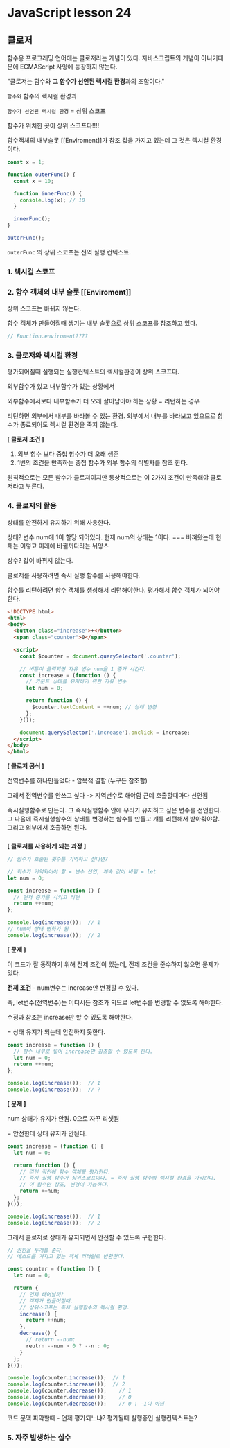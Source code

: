 # JavaScript lesson 24

## 클로저

함수용 프로그래밍 언어에는 클로저라는 개념이 있다. 자바스크립트의 개념이 아니기때문에 ECMAScript 사양에 등장하지 않는다. 

"클로저는 함수와 **그 함수가 선언된 렉시컬 환경**과의 조합이다."

`함수와` 함수의 렉시컬 환경과 

`함수가 선언된 렉시컬 환경` = 상위 스코프

함수가 위치한 곳이 상위 스코프다!!!!

함수객체의 내부슬롯 [[Enviroment]]가 참조 값을 가지고 있는데 그 것은 렉시컬 환경이다.

```js
const x = 1;

function outerFunc() {
  const x = 10;

  function innerFunc() {
    console.log(x); // 10
  }

  innerFunc();
}

outerFunc();
```

`outerFunc` 의 상위 스코프는 전역 실행 컨텍스트.



### 1. 렉시컬 스코프

### 2. 함수 객체의 내부 슬롯 [[Enviroment]]

상위 스코프는 바뀌지 않는다.

함수 객체가 만들어질때 생기는 내부 슬롯으로 상위 스코프를 참조하고 있다.

```js
// Function.enviroment????  
```



### 3. 클로저와 렉시컬 환경

평가되어질때 실행되는 실행컨텍스트의 렉시컬환경이 상위 스코프다.



외부함수가 있고 내부함수가 있는 상황에서

외부함수에서보다 내부함수가 더 오래 살아남아야 하는 상황 = 리턴하는 경우

리턴하면 외부에서 내부를 바라볼 수 있는 환경. 외부에서 내부를 바라보고 있으므로 함수가 종료되어도 렉시컬 환경을 죽지 않는다. 

**[ 클로저 조건 ]**

1. 외부 함수 보다 중첩 함수가 더 오래 생존
2. 1번의 조건을 만족하는 중첩 함수가 외부 함수의 식별자를 참조 한다.

원칙적으로는 모든 함수가 클로저이지만 통상적으로는 이 2가지 조건이 만족해야 클로저라고 부른다.



### 4. 클로저의 활용

상태를 안전하게 유지하기 위해 사용한다.

상태? 변수 num에 1이 할당 되어있다. 현재 num의 상태는 1이다. === 바껴왔는데 현재는 이렇고 미래에 바뀔꺼다라는 뉘앙스

상수? 값이 바뀌지 않는다.

클로저를 사용하려면 즉시 실행 함수를 사용해야한다.

함수를 리턴하려면 함수 객체를 생성해서 리턴해야한다. 평가해서 함수 객체가 되어야 한다. 

```html
<!DOCTYPE html>
<html>
<body>
  <button class="increase">+</button>
  <span class="counter">0</span>

  <script>
    const $counter = document.querySelector('.counter');

    // 버튼이 클릭되면 자유 변수 num을 1 증가 시킨다.
    const increase = (function () {
      // 카운트 상태를 유지하기 위한 자유 변수
      let num = 0;

      return function () {
        $counter.textContent = ++num; // 상태 변경
      };
    }());

    document.querySelector('.increase').onclick = increase;
  </script>
</body>
</html>
```

**[ 클로저 공식 ]**

전역변수를 하나만들었다 - 암묵적 결함 (누구든 참조함)

그래서 전역변수를 안쓰고 싶다 -> 지역변수로 해야함 근데 호출할때마다 선언됨

즉시실행함수로 만든다. 그 즉시실행함수 안에 우리가 유지하고 싶은 변수를 선언한다. 그 다음에 즉시실행함수의 상태를 변경하는 함수를 만들고 걔를 리턴해서 받아줘야함. 그리고 외부에서 호출하면 된다. 

### 

**[ 클로저를 사용하게 되는 과정 ]**

```js
// 함수가 호출된 횟수를 기억하고 싶다면?

// 회수가 기억되어야 함 = 변수 선언, 계속 값이 바뀜 = let
let num = 0;

const increase = function () {
  // 먼저 증가를 시키고 리턴
  return ++num;
};

console.log(increase());  // 1
// num이 상태 변화가 됨
console.log(increase());  // 2
```

**[ 문제 ]**

이 코드가 잘 동작하기 위해 전제 조건이 있는데, 전제 조건을 준수하지 않으면 문제가 있다.

**전제 조건** - num변수는 increase만 변경할 수 있다. 

즉, let변수(전역변수)는 어디서든 참조가 되므로 let변수를 변경할 수 없도록 해야한다.

수정과 참조는 increase만 할 수 있도록 해야한다.

= 상태 유지가 되는데 안전하지 못한다.

```js
const increase = function () {
  // 함수 내부로 넣어 increase만 참조할 수 있도록 한다.
  let num = 0;
  return ++num;
};

console.log(increase());  // 1
console.log(increase());  // ?

```

**[ 문제 ]**

num 상태가 유지가 안됨. 0으로 자꾸 리셋됨

= 안전한데 상태 유지가 안된다.

```js
const increase = (function () {
  let num = 0;

  return function () {
    // 리턴 직전에 함수 객체를 평가한다.
    // 즉시 실행 함수가 상위스코프이다. = 즉시 실행 함수의 렉시컬 환경을 가리킨다.
    // 이 함수만 참조, 변경이 가능하다.
    return ++num;
  };  
}());

console.log(increase());  // 1
console.log(increase());  // 2

```

그래서 클로저로 상태가 유지되면서 안전할 수 있도록 구현한다.

```js
// 권한을 두개를 준다.
// 메소드를 가지고 있는 객체 리터럴로 반환한다.

const counter = (function () {
  let num = 0;

  return {
    // 언제 태어날까?
    // 객체가 만들어질때.
    // 상위스코프는 즉시 실행함수의 렉시컬 환경.
    increase() {
      return ++num;
    },
    decrease() {
      // return --num;
      reutrn --num > 0 ? --n : 0;
    }
  };
}());

console.log(counter.increase());  // 1
console.log(counter.increase());  // 2
console.log(counter.decrease());	// 1
console.log(counter.decrease());	// 0
console.log(counter.decrease());	// 0 : -1이 아님
```

코드 문맥 파악할때 - 언제 평가되느냐? 평가될때 실행중인 실행컨텍스트는?



### 5. 자주 발생하는 실수


